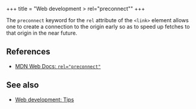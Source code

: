 +++
title = "Web development > rel=\"preconnect\""
+++

The `preconnect` keyword for the `rel` attribute of the `<link>` element allows one to create a connection to the origin early so as to speed up fetches to that origin in the near future.

## References

- [MDN Web Docs: `rel="preconnect"`](https://developer.mozilla.org/en-US/docs/Web/HTML/Reference/Attributes/rel/preconnect)

## See also

- [Web development: Tips](@/notes/Web_development.md#Tips)
